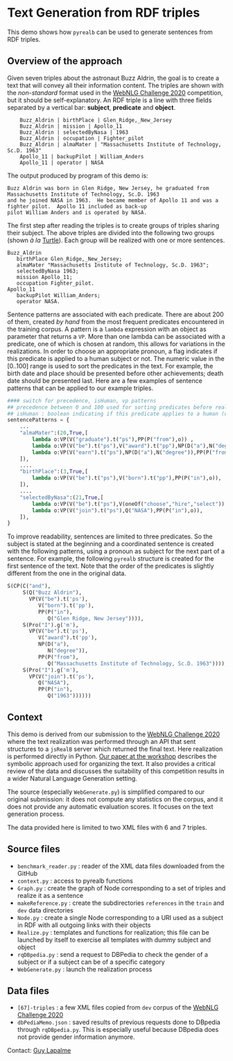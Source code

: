 # Text Generation from RDF triples
This demo shows how `pyrealb` can be used to generate sentences from RDF triples. 
## Overview of the approach
Given seven triples about the astronaut Buzz Aldrin, the goal is to create a text that 
will convey all their information content. 
The triples are shown with the _non-standard_ format used in the [WebNLG Challenge 2020](https://webnlg-challenge.loria.fr/challenge_2020/) competition, but it should be 
self-explanatory. An RDF triple is a line with three fields separated by a vertical bar: **subject**, **predicate** and **object**.

```
    Buzz_Aldrin | birthPlace | Glen_Ridge,_New_Jersey
    Buzz_Aldrin | mission | Apollo_11
    Buzz_Aldrin | selectedByNasa | 1963
    Buzz_Aldrin | occupation | Fighter_pilot
    Buzz_Aldrin | almaMater | "Massachusetts Institute of Technology, Sc.D. 1963"
    Apollo_11 | backupPilot | William_Anders
    Apollo_11 | operator | NASA
```
The output produced by program of this demo is:

    Buzz Aldrin was born in Glen Ridge, New Jersey, he graduated from Massachusetts Institute of Technology, Sc.D. 1963 
    and he joined NASA in 1963.  He became member of Apollo 11 and was a fighter pilot.  Apollo 11 included as back-up
    pilot William Anders and is operated by NASA. 

The first step after reading the triples is to create groups of triples sharing their subject. The above triples are 
divided into the following two groups (shown _à la_ [Turtle](https://www.w3.org/TR/turtle/)). Each group will be realized with one or more sentences.

```
Buzz_Aldrin
   birthPlace Glen_Ridge,_New_Jersey;
   almaMater "Massachusetts Institute of Technology, Sc.D. 1963";
   selectedByNasa 1963;
   mission Apollo_11;
   occupation Fighter_pilot.
Apollo_11
   backupPilot William_Anders;
   operator NASA.
```

Sentence patterns are associated with each predicate. There are about 200 of them, created _by hand_ from the most 
frequent 
predicates encountered in the training corpus. A pattern is a `lambda` expression with an object as parameter that 
returns a `VP`. More than one lambda can be associated with a predicate, one of which is chosen at random, this 
allows for variations in the realizations. 
In order to choose an appropriate pronoun, a flag indicates if this predicate is applied to a human subject or not. 
The numeric value in the [0..100] range is used to sort the predicates in the text. For example, 
the birth date and place should be presented before other achievements; death date should be 
presented last.  Here are a few examples of sentence patterns that can be applied to our example triples.

``` python
#### switch for precedence, isHuman, vp patterns
## precedence between 0 and 100 used for sorting predicates before realization
## isHuman : boolean indicating if this predicate applies to a human (useful for pronominalization)
sentencePatterns = {
    ...
    "almaMater":(20,True,[	
        lambda o:VP(V("graduate").t("ps"),PP(P("from"),o)) ,	
        lambda o:VP(V("be").t("ps"),V("award").t("pp"),NP(D("a"),N("degree")),PP(P("from"),o)) ,	
        lambda o:VP(V("earn").t("ps"),NP(D("a"),N("degree")),PP(P("from"),o)) ,	
    ]),	
    ....
    "birthPlace":(3,True,[	
        lambda o:VP(V("be").t("ps"),V("born").t("pp"),PP(P("in"),o)),	
    ]),	
    ....
    "selectedByNasa":(21,True,[	
        lambda o:VP(V("be").t("ps"),V(oneOf("choose","hire","select")).t("pp"),PP(P("by"),(Q("NASA"),PP(P("in"),o)))),	
        lambda o:VP(V("join").t("ps"),Q("NASA"),PP(P("in"),o)),	
    ]),	
}
```

To improve readability, sentences are limited to three predicates. So the subject is stated at the 
beginning and a 
coordinated sentence is created with the following patterns, using a pronoun as subject for the next part of a 
sentence. For 
example, the following `pyrealb` structure is created for the first sentence of the text. Note that the order of the 
predicates is slightly different from the one in the original data.

``` python
S(CP(C("and"),
     S(Q("Buzz Aldrin"),
       VP(V("be").t('ps'),
          V("born").t('pp'),
          PP(P("in"),
             Q("Glen Ridge, New Jersey")))),
     S(Pro("I").g('m'),
       VP(V("be").t('ps'),
          V("award").t('pp'),
          NP(D("a"),
             N("degree")),
          PP(P("from"),
             Q("Massachusetts Institute of Technology, Sc.D. 1963")))),
     S(Pro("I").g('m'),
       VP(V("join").t('ps'),
          Q("NASA"),
          PP(P("in"),
             Q("1963"))))))
```

## Context
This demo is derived from our submission to the [WebNLG Challenge 2020](https://webnlg-challenge.loria.fr/challenge_2020/) 
where the text realization was performed through an API 
that sent structures to a `jsRealB` server which returned the final text. Here realization is performed directly in 
Python.
[Our paper at the workshop](https://www.aclweb.org/anthology/2020.webnlg-1.16.pdf) describes the symbolic approach 
used for organizing the text. It also provides a critical review of the data and discusses the suitability of this 
competition results in a wider Natural Language Generation setting.

The source (especially `WebGenerate.py`) is simplified compared to our original submission: 
it does not compute any statistics on the corpus, and it does not provide any automatic evaluation scores. 
It focuses on the text generation process.

The data provided here is limited to two XML files with 6 and 7 triples. 

## Source files
* `benchmark_reader.py` : reader of the XML data files downloaded from the GitHub
* `context.py` :  access to pyrealb functions
* `Graph.py` : create the graph of Node corresponding to a set of triples and realize it as a sentence
* `makeReference.py` : create the subdirectories `references` in the `train` and `dev` data directories
* `Node.py` : create a single Node corresponding to a URI used as a subject in RDF with all outgoing links with their objects 
* `Realize.py` : templates and functions for realization; this file can be launched by itself to exercise all templates with dummy subject and object
* `rqDBpedia.py` : send a request to DBPedia to check the gender of a subject or if a subject can be of a specific category
* `WebGenerate.py` : launch the realization process  

## Data files
* `[67]-triples` : a few XML files copied from `dev` corpus of the [WebNLG Challenge 2020](https://webnlg-challenge.loria.fr/challenge_2020/)
* `dbPediaMemo.json` : saved results of previous requests done to DBpedia through `rqDBpedia.py`. This is especially 
  useful because DBpedia does not provide gender information anymore.

Contact: [Guy Lapalme](mailto:lapalme@iro.umontreal.ca)
